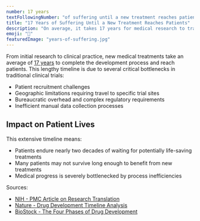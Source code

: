 ```yaml
---
number: 17 years
textFollowingNumber: "of suffering until a new treatment reaches patients"
title: "17 Years of Suffering Until a New Treatment Reaches Patients"
description: "On average, it takes 17 years for medical research to translate into clinical practice and reach patients"
emoji: "🤒"
featuredImage: "years-of-suffering.jpg"
---
```


From initial research to clinical practice, new medical treatments take an average of [17 years](https://pmc.ncbi.nlm.nih.gov/articles/PMC3241518/) to complete the development process and reach patients. This lengthy timeline is due to several critical bottlenecks in traditional clinical trials:

* Patient recruitment challenges
* Geographic limitations requiring travel to specific trial sites
* Bureaucratic overhead and complex regulatory requirements
* Inefficient manual data collection processes

## Impact on Patient Lives

This extensive timeline means:
* Patients endure nearly two decades of waiting for potentially life-saving treatments
* Many patients may not survive long enough to benefit from new treatments
* Medical progress is severely bottlenecked by process inefficiencies

Sources:
- [NIH - PMC Article on Research Translation](https://pmc.ncbi.nlm.nih.gov/articles/PMC3241518/)
- [Nature - Drug Development Timeline Analysis](https://www.nature.com/articles/d41586-023-03172-6)
- [BioStock - The Four Phases of Drug Development](https://www.biostock.se/en/2023/01/drug-development-the-four-phases/)
